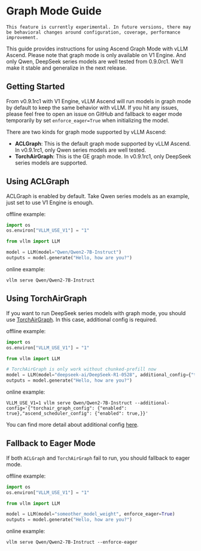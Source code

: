 # Graph Mode Guide

```{note}
This feature is currently experimental. In future versions, there may be behavioral changes around configuration, coverage, performance improvement.
```

This guide provides instructions for using Ascend Graph Mode with vLLM Ascend. Please note that graph mode is only available on V1 Engine. And only Qwen, DeepSeek series models are well tested from 0.9.0rc1. We'll make it stable and generalize in the next release.

## Getting Started

From v0.9.1rc1 with V1 Engine, vLLM Ascend will run models in graph mode by default to keep the same behavior with vLLM. If you hit any issues, please feel free to open an issue on GitHub and fallback to eager mode temporarily by set `enforce_eager=True` when initializing the model.

There are two kinds for graph mode supported by vLLM Ascend:
- **ACLGraph**: This is the default graph mode supported by vLLM Ascend. In v0.9.1rc1, only Qwen series models are well tested.
- **TorchAirGraph**: This is the GE graph mode. In v0.9.1rc1, only DeepSeek series models are supported.

## Using ACLGraph
ACLGraph is enabled by default. Take Qwen series models as an example, just set to use V1 Engine is enough.

offline example:

```python
import os
os.environ["VLLM_USE_V1"] = "1"

from vllm import LLM

model = LLM(model="Qwen/Qwen2-7B-Instruct")
outputs = model.generate("Hello, how are you?")
```

online example:

```shell
vllm serve Qwen/Qwen2-7B-Instruct
```

## Using TorchAirGraph

If you want to run DeepSeek series models with graph mode, you should use [TorchAirGraph](https://www.hiascend.com/document/detail/zh/Pytorch/700/modthirdparty/torchairuseguide/torchair_0002.html). In this case, additional config is required.

offline example:

```python
import os
os.environ["VLLM_USE_V1"] = "1"

from vllm import LLM

# TorchAirGraph is only work without chunked-prefill now
model = LLM(model="deepseek-ai/DeepSeek-R1-0528", additional_config={"torchair_graph_config": {"enabled": True},"ascend_scheduler_config": {"enabled": True,}})
outputs = model.generate("Hello, how are you?")
```

online example:

```shell
VLLM_USE_V1=1 vllm serve Qwen/Qwen2-7B-Instruct --additional-config='{"torchair_graph_config": {"enabled": true},"ascend_scheduler_config": {"enabled": true,}}'
```

You can find more detail about additional config [here](../configuration/additional_config.md).

## Fallback to Eager Mode

If both `ACLGraph` and `TorchAirGraph` fail to run, you should fallback to eager mode.

offline example:

```python
import os
os.environ["VLLM_USE_V1"] = "1"

from vllm import LLM

model = LLM(model="someother_model_weight", enforce_eager=True)
outputs = model.generate("Hello, how are you?")
```

online example:

```shell
vllm serve Qwen/Qwen2-7B-Instruct --enforce-eager
```
